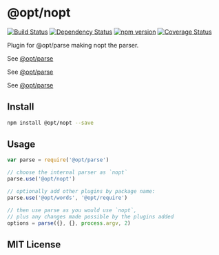 # @opt/nopt
[![Build Status](https://travis-ci.org/elidoran/node-opt-nopt.svg?branch=master)](https://travis-ci.org/elidoran/node-opt-nopt)
[![Dependency Status](https://gemnasium.com/elidoran/node-opt-nopt.png)](https://gemnasium.com/elidoran/node-opt-nopt)
[![npm version](https://badge.fury.io/js/%40opt%2Fnopt.svg)](http://badge.fury.io/js/%40opt%2Fnopt)
[![Coverage Status](https://coveralls.io/repos/github/elidoran/node-opt-nopt/badge.svg?branch=master)](https://coveralls.io/github/elidoran/node-opt-nopt?branch=master)

Plugin for @opt/parse making nopt the parser.

See [@opt/parse](https://www.npmjs.com/package/@opt/parse)

See [@opt/parse](https://www.npmjs.com/package/nopt)

See [@opt/parse](https://www.npmjs.com/package/@use/core)


## Install

```sh
npm install @opt/nopt --save
```


## Usage

```javascript
var parse = require('@opt/parse')

// choose the internal parser as `nopt`
parse.use('@opt/nopt')

// optionally add other plugins by package name:
parse.use('@opt/words', '@opt/require')

// then use parse as you would use `nopt`,
// plus any changes made possible by the plugins added
options = parse({}, {}, process.argv, 2)
```


## MIT License
